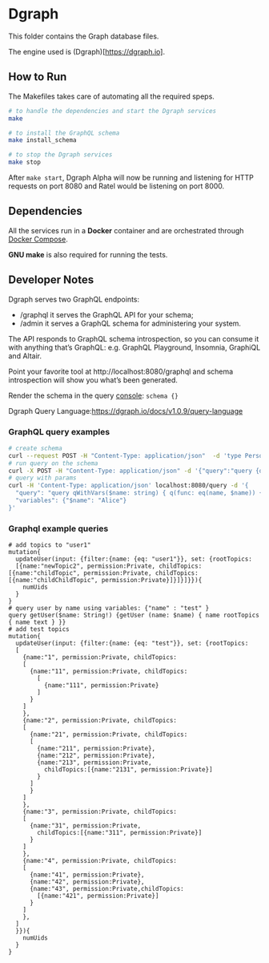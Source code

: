 # Dgraph

This folder contains the Graph database files.

The engine used is (Dgraph)[https://dgraph.io].

## How to Run

The Makefiles takes care of automating all the required speps.

```bash
# to handle the dependencies and start the Dgraph services
make

# to install the GraphQL schema
make install_schema

# to stop the Dgraph services
make stop
```

After `make start`, Dgraph Alpha will now be running and listening for HTTP requests on port 8080 and Ratel would be listening on port 8000. 

## Dependencies

All the services run in a **Docker** container and are orchestrated through [Docker Compose](https://docs.docker.com/compose/).

**GNU make** is also required for running the tests.

## Developer Notes

Dgraph serves two GraphQL endpoints:

- /graphql it serves the GraphQL API for your schema;
- /admin it serves a GraphQL schema for administering your system.

The API responds to GraphQL schema introspection, so you can consume it with anything that’s GraphQL: e.g. GraphQL Playground, Insomnia, GraphiQL and Altair.

Point your favorite tool at http://localhost:8080/graphql and schema introspection will show you what’s been generated.

Render the schema in the query [console](http://localhost:8000/?latest): `schema {}`

Dgraph Query Language:<https://dgraph.io/docs/v1.0.9/query-language>

### GraphQL query examples

```bash
# create schema
curl --request POST -H "Content-Type: application/json"  -d 'type Person { name: String }' http://localhost:8080/admin/schema
# run query on the schema
curl -X POST -H "Content-Type: application/json" -d '{"query":"query {queryUser {name}}"}' http://localhost:8080/graphql
# query with params
curl -H 'Content-Type: application/json' localhost:8080/query -d '{
  "query": "query qWithVars($name: string) { q(func: eq(name, $name)) { name } }",
  "variables": {"$name": "Alice"}
}'
```

### Graphql example queries

```text
# add topics to "user1"
mutation{
  updateUser(input: {filter:{name: {eq: "user1"}}, set: {rootTopics:
  [{name:"newTopic2", permission:Private, childTopics:[{name:"childTopic", permission:Private, childTopics:[{name:"childChildTopic", permission:Private}]}]}]}}){
    numUids
  }
}
# query user by name using variables: {"name" : "test" }
query getUser($name: String!) {getUser (name: $name) { name rootTopics { name text } }}
# add test topics
mutation{
  updateUser(input: {filter:{name: {eq: "test"}}, set: {rootTopics:
  [
    {name:"1", permission:Private, childTopics:
    [
      {name:"11", permission:Private, childTopics:
        [
          {name:"111", permission:Private}
        ]
      }
    ]
    },
    {name:"2", permission:Private, childTopics:
    [
      {name:"21", permission:Private, childTopics:
      [
        {name:"211", permission:Private},
        {name:"212", permission:Private},
        {name:"213", permission:Private,
          childTopics:[{name:"2131", permission:Private}]
        }
      ]
      }
    ]
    },
    {name:"3", permission:Private, childTopics:
    [
      {name:"31", permission:Private,
        childTopics:[{name:"311", permission:Private}]
      }
    ]
    },
    {name:"4", permission:Private, childTopics:
    [
      {name:"41", permission:Private},
      {name:"42", permission:Private},
      {name:"43", permission:Private,childTopics:
        [{name:"421", permission:Private}]
      }
    ]
    },
  ]
  }}){
    numUids
  }
}
```
